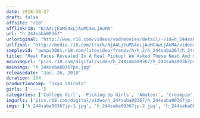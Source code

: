 ```yaml
---
date: 2018-10-27
draft: false
affsite: "r18"
afflinkr18: "NjA4LjEuMS4xLjAuMC4wLjAuMA"
url: "h_244saba00367"
urloriginal: "http://www.r18.com/videos/vod/movies/detail/-/id=h_244saba00367"
urlfinal: "http://media.r18.com/track/NjA4LjEuMS4xLjAuMC4wLjAuMA/videos/vod/movies/detail/-/id=h_244saba00367"
samplevid: "awspv3001.r18.com/litevideo/freepv/h/h_2/h_244saba367/h_244saba367_dmb_w.mp4"
title: "Real Faces Revealed In A Real Pickup! We Asked These Neat And Clean College Girl Babes Who Look Good Sucking Dick To Give A Cherry Boy A Deep Throat Blowjob! We Requested That This Drooling And Excited Maso Amateur Start Cum Swallowing Our Sperm, And She Complied! And Then We Gave Her Pussy Multiple Rounds Of Creampie Raw Footage Too!"
mainimgurl: "pics.r18.com/digital/video/h_244saba00367/h_244saba00367ps.jpg"
mainimgs: "h_244saba00367ps.jpg"
releasedate: "Jan. 26, 2018"
duration: 204
productioncomp: "Skyu Shiroto"
girls: ['----']
categories: ['College Girl', 'Picking Up Girls', 'Amateur', 'Creampie', 'Deep Throat', 'Hi-Def']
imgurls: ['pics.r18.com/digital/video/h_244saba00367/h_244saba00367jp-1.jpg', 'pics.r18.com/digital/video/h_244saba00367/h_244saba00367jp-2.jpg', 'pics.r18.com/digital/video/h_244saba00367/h_244saba00367jp-3.jpg', 'pics.r18.com/digital/video/h_244saba00367/h_244saba00367jp-4.jpg', 'pics.r18.com/digital/video/h_244saba00367/h_244saba00367jp-5.jpg', 'pics.r18.com/digital/video/h_244saba00367/h_244saba00367jp-6.jpg', 'pics.r18.com/digital/video/h_244saba00367/h_244saba00367jp-7.jpg', 'pics.r18.com/digital/video/h_244saba00367/h_244saba00367jp-8.jpg', 'pics.r18.com/digital/video/h_244saba00367/h_244saba00367jp-9.jpg', 'pics.r18.com/digital/video/h_244saba00367/h_244saba00367jp-10.jpg', 'pics.r18.com/digital/video/h_244saba00367/h_244saba00367jp-11.jpg', 'pics.r18.com/digital/video/h_244saba00367/h_244saba00367jp-12.jpg', 'pics.r18.com/digital/video/h_244saba00367/h_244saba00367jp-13.jpg', 'pics.r18.com/digital/video/h_244saba00367/h_244saba00367jp-14.jpg', 'pics.r18.com/digital/video/h_244saba00367/h_244saba00367jp-15.jpg', 'pics.r18.com/digital/video/h_244saba00367/h_244saba00367jp-16.jpg', 'pics.r18.com/digital/video/h_244saba00367/h_244saba00367jp-17.jpg', 'pics.r18.com/digital/video/h_244saba00367/h_244saba00367jp-18.jpg', 'pics.r18.com/digital/video/h_244saba00367/h_244saba00367jp-19.jpg', 'pics.r18.com/digital/video/h_244saba00367/h_244saba00367jp-20.jpg']
imgs: ['h_244saba00367jp-1.jpg', 'h_244saba00367jp-2.jpg', 'h_244saba00367jp-3.jpg', 'h_244saba00367jp-4.jpg', 'h_244saba00367jp-5.jpg', 'h_244saba00367jp-6.jpg', 'h_244saba00367jp-7.jpg', 'h_244saba00367jp-8.jpg', 'h_244saba00367jp-9.jpg', 'h_244saba00367jp-10.jpg', 'h_244saba00367jp-11.jpg', 'h_244saba00367jp-12.jpg', 'h_244saba00367jp-13.jpg', 'h_244saba00367jp-14.jpg', 'h_244saba00367jp-15.jpg', 'h_244saba00367jp-16.jpg', 'h_244saba00367jp-17.jpg', 'h_244saba00367jp-18.jpg', 'h_244saba00367jp-19.jpg', 'h_244saba00367jp-20.jpg']
---
```

